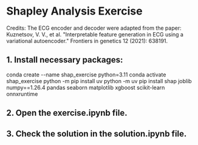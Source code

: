 # Shapley Analysis Exercise

Credits: The ECG encoder and decoder were adapted from the paper:
Kuznetsov, V. V., et al. "Interpretable feature generation in ECG using a variational autoencoder." Frontiers in genetics 12 (2021): 638191.

## 1. Install necessary packages:

conda create --name shap_exercise python=3.11
conda activate shap_exercise
python -m pip install uv
python -m uv pip install shap joblib numpy==1.26.4 pandas seaborn matplotlib xgboost scikit-learn onnxruntime

## 2. Open the exercise.ipynb file.

## 3. Check the solution in the solution.ipynb file.
